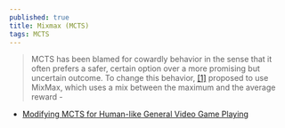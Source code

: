 ```yaml
---
published: true
title: Mixmax (MCTS)
tags: MCTS
---
```

> MCTS has been blamed for cowardly behavior in the sense that it often prefers a safer, certain option over a more promising but uncertain outcome. To change this behavior, [\[1\]](http://game.engineering.nyu.edu/wp-content/uploads/2016/05/modifying-mcts-human.pdf) proposed to use MixMax, which uses a mix between the maximum and the average reward - [](https://www.groundai.com/project/ordinal-monte-carlo-tree-search/1)

- [Modifying MCTS for Human-like General Video Game Playing](http://game.engineering.nyu.edu/wp-content/uploads/2016/05/modifying-mcts-human.pdf)
